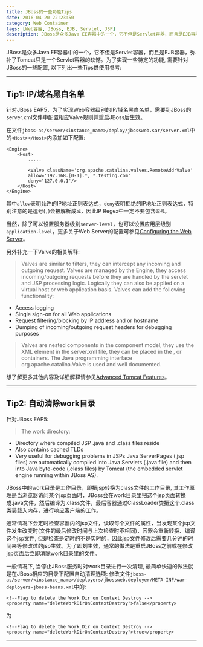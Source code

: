 ```yaml
---
title: JBoss的一些功能Tips
date: 2016-04-20 22:23:50
category: Web Container
tags: [Web容器, JBoss, EJB, Servlet, JSP]
description: JBoss是众多Java EE容器中的一个，它不但是Servlet容器，而且是EJB容器，弥补了Tomcat只是一个Servlet容器的缺憾。为了实现一些特定的功能, 需要针对JBoss的一些配置, 将列出一些Tips供使用参考。
---
```


JBoss是众多Java EE容器中的一个，它不但是Servlet容器，而且是EJB容器，弥补了Tomcat只是一个Servlet容器的缺憾。为了实现一些特定的功能, 需要针对JBoss的一些配置, 以下列出一些Tips供使用参考:

----

## Tip1: IP/域名黑白名单
针对JBoss EAP5，为了实现Web容器级别的IP/域名黑白名单，需要到JBoss的server.xml文件中配置相应Valve规则并重启JBoss后生效。

在文件`jboss-as/server/<instance_name>/deploy/jbossweb.sar/server.xml`中的`<Host></Host>`内添加如下配置:
```
<Engine>
    <Host>
        .....

        <Valve className='org.apache.catalina.valves.RemoteAddrValve'
        allow='192.168.[0-1].*, *.testing.com'
        deny='127.0.0.1'/>
    </Host>
</Engine>
```
其中`allow`表明允许的IP地址正则表达式，`deny`表明拒绝的IP地址正则表达式，特别注意的是逗号(`,`)会被解析成`或`，因此IP Regex中一定不要包含`逗号`。

当然，除了可以设置服务器级别`server-level`，也可以设置应用层级别`application-level`，更多关于Web Server的配置可参见[Configuring the Web Server](http://www.datadisk.co.uk/html_docs/java_app/jboss5/jboss5_web_server.htm)。

另外补充一下Valve的相关解释:
> Valves are similar to filters, they can intercept any incoming and outgoing request. Valves are managed by the Engine, they access incoming/outgoing requests before they are handled by the servlet and JSP processing logic. Logically they can also be applied on a virtual host or web application basis.
Valves can add the following functionality:
- Access logging
- Single sign-on for all Web applications
- Request filtering/blocking by IP address and or hostname
- Dumping of incoming/outgoing request headers for debugging purposes

> Valves are nested components in the component model, they use the <valve> XML element in the server.xml file, they can be placed in the <Engine>, <Host> or <Context> containers. The Java programming interface org.apache.catalina.Valve is used and well documented.

想了解更多其他内容及详细解释请参见[Advanced Tomcat Features](http://www.datadisk.co.uk/html_docs/java_app/tomcat6/tomcat6_advanced.htm)。

----

## Tip2: 自动清除work目录
针对JBoss EAP5:
> The work directory:
- Directory where compiled JSP .java and .class files reside
- Also contains cached TLDs
- Very useful for debugging problems in JSPs
Java ServerPages (.jsp files) are automatically compiled into Java Servlets (.java file) and then into Java byte-code (.class files) by Tomcat (the embedded servlet engine running within JBoss AS).

JBoss中的work目录是工作目录，即把jsp转换为class文件的工作目录, 其工作原理是当浏览器访问某个jsp页面时，JBoss会在work目录里把这个jsp页面转换成.java文件，然后编译为.class文件，最后容器通过ClassLoader类把这个.class类装载入内存，进行响应客户端的工作。

通常情况下会定时检查容器内的jsp文件，读取每个文件的属性，当发现某个jsp文件发生改变时(文件的最后修改时间与上次检查时不相同)，容器会重新转换、编译这个jsp文件, 但是检查是定时的不是实时的，因此jsp文件修改后需要几分钟的时间来等修改过的jsp生效。为了即刻生效，通常的做法是重启JBoss之前或在修改jsp页面后立即清除work目录里的文件。

一般情况下, 当停止JBoss服务时对work目录进行一次清理, 最简单快速的做法就是在JBoss相应的目录下配置自动清理选项:
修改文件`jboss-as/server/<instance_name>/deployers/jbossweb.deployer/META-INF/war-deployers-jboss-beans.xml`中的:
```
<!--Flag to delete the Work Dir on Context Destroy -->
<property name="deleteWorkDirOnContextDestroy">false</property>
```
为
```
<!--Flag to delete the Work Dir on Context Destroy -->
<property name="deleteWorkDirOnContextDestroy">true</property>
```

----





